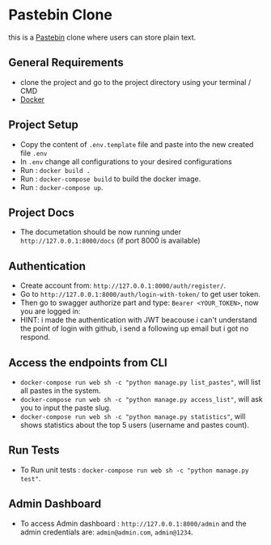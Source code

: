# Pastebin Clone
this is a [Pastebin](https://pastebin.com/) clone where users can store plain text.

## General Requirements
* clone the project and go to the project directory using your terminal / CMD
* [Docker](https://docs.docker.com/get-docker/)

## Project Setup
* Copy the content of `.env.template` file and paste into the new created file `.env`
* In `.env` change all configurations to your desired configurations
* Run : `docker build .`
* Run : `docker-compose build` to build the docker image.
* Run : `docker-compose up`.

## Project Docs
* The documetation should be now running under `http://127.0.0.1:8000/docs` (if port 8000 is available)

## Authentication
* Create account from: `http://127.0.0.1:8000/auth/register/`.
* Go to `http://127.0.0.1:8000/auth/login-with-token/` to get user token.
* Then go to swagger authorize part and type: `Bearer <YOUR_TOKEN>`, now you are logged in:
* HINT: i made the authentication with JWT beacouse i can't understand the point of login with github, i send a following up email but i got no respond.

## Access the endpoints from CLI
* `docker-compose run web sh -c "python manage.py list_pastes"`, will list all pastes in the system.
* `docker-compose run web sh -c "python manage.py access_list"`, will ask you to input the paste slug.
* `docker-compose run web sh -c "python manage.py statistics"`, will shows statistics about the top 5 users (username and pastes count).

## Run Tests
* To Run unit tests : `docker-compose run web sh -c "python manage.py test"`.


## Admin Dashboard
* To access Admin dashboard : `http://127.0.0.1:8000/admin` and the admin credentials are: `admin@admin.com`, `admin@1234`.